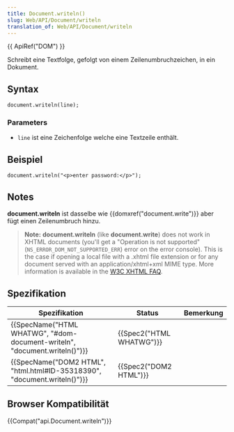 ```yaml
---
title: Document.writeln()
slug: Web/API/Document/writeln
translation_of: Web/API/Document/writeln
---
```

{{ ApiRef("DOM") }}

Schreibt eine Textfolge, gefolgt von einem Zeilenumbruchzeichen, in ein Dokument.

## Syntax

    document.writeln(line);

### Parameters

- `line` ist eine Zeichenfolge welche eine Textzeile enthält.

## Beispiel

    document.writeln("<p>enter password:</p>");

## Notes

**document.writeln** ist dasselbe wie {{domxref("document.write")}} aber fügt einen Zeilenumbruch hinzu.

> **Note:** **document.writeln** (like **document.write**) does not work in XHTML documents (you'll get a "Operation is not supported" (`NS_ERROR_DOM_NOT_SUPPORTED_ERR`) error on the error console). This is the case if opening a local file with a .xhtml file extension or for any document served with an application/xhtml+xml MIME type. More information is available in the [W3C XHTML FAQ](http://www.w3.org/MarkUp/2004/xhtml-faq#docwrite).

## Spezifikation

| Spezifikation                                                                                        | Status                           | Bemerkung |
| ---------------------------------------------------------------------------------------------------- | -------------------------------- | --------- |
| {{SpecName("HTML WHATWG", "#dom-document-writeln", "document.writeln()")}} | {{Spec2("HTML WHATWG")}} |           |
| {{SpecName("DOM2 HTML", "html.html#ID-35318390", "document.writeln()")}}     | {{Spec2("DOM2 HTML")}}     |           |

## Browser Kompatibilität

{{Compat("api.Document.writeln")}}
